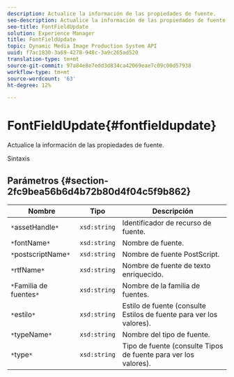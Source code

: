 ```yaml
---
description: Actualice la información de las propiedades de fuente.
seo-description: Actualice la información de las propiedades de fuente.
seo-title: FontFieldUpdate
solution: Experience Manager
title: FontFieldUpdate
topic: Dynamic Media Image Production System API
uuid: f7ac1830-3a69-4278-948c-3a9c265ad520
translation-type: tm+mt
source-git-commit: 97a84e8e7edd3d834ca42069eae7c09c00d57938
workflow-type: tm+mt
source-wordcount: '63'
ht-degree: 12%

---
```



# FontFieldUpdate{#fontfieldupdate}

Actualice la información de las propiedades de fuente.

Sintaxis

## Parámetros {#section-2fc9bea56b6d4b72b80d4f04c5f9b862}

| Nombre | Tipo | Descripción |
|---|---|---|
| `*`assetHandle`*` | `xsd:string` | Identificador de recurso de fuente. |
| `*`fontName`*` | `xsd:string` | Nombre de fuente. |
| `*`postscriptName`*` | `xsd:string` | Nombre de fuente PostScript. |
| `*`rtfName`*` | `xsd:string` | Nombre de fuente de texto enriquecido. |
| `*`Familia de fuentes`*` | `xsd:string` | Nombre de la familia de fuentes. |
| `*`estilo`*` | `xsd:string` | Estilo de fuente (consulte Estilos de fuente para ver los valores). |
| `*`typeName`*` | `xsd:string` | Nombre del tipo de fuente. |
| `*`type`*` | `xsd:string` | Tipo de fuente (consulte Tipos de fuente para ver los valores). |

